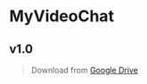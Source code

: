 # MyVideoChat

## v1.0
> Download from [Google Drive]

[Google Drive]: 
https://drive.google.com/file/d/1AxG5LfIknTeBL8T53AyJ8GxdhREa29_B/view?usp=sharing